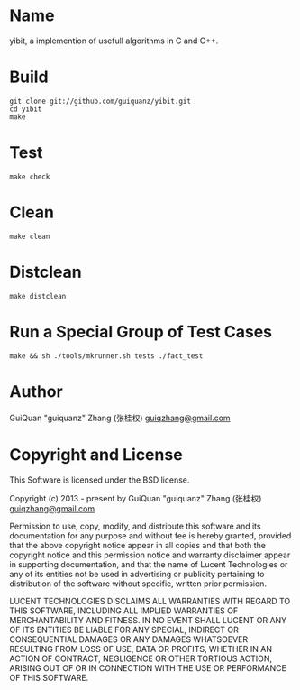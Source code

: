 
Name
====

yibit, a implemention of usefull algorithms in C and C++.


Build
=====

    git clone git://github.com/guiquanz/yibit.git
    cd yibit
    make


Test
====

    make check


Clean
=====

    make clean


Distclean
=======

    make distclean


Run a Special Group of Test Cases
========================

    make && sh ./tools/mkrunner.sh tests ./fact_test


Author
======

GuiQuan "guiquanz" Zhang (张桂权) <guiqzhang@gmail.com>


Copyright and License
=====================

This Software is licensed under the BSD license.

Copyright (c) 2013 - present by GuiQuan "guiquanz" Zhang (张桂权) <guiqzhang@gmail.com>

Permission to use, copy, modify, and distribute this software and
its documentation for any purpose and without fee is hereby
granted, provided that the above copyright notice appear in all
copies and that both the copyright notice and this permission
notice and warranty disclaimer appear in supporting
documentation, and that the name of Lucent Technologies or any of
its entities not be used in advertising or publicity pertaining
to distribution of the software without specific, written prior
permission.

LUCENT TECHNOLOGIES DISCLAIMS ALL WARRANTIES WITH REGARD TO THIS
SOFTWARE, INCLUDING ALL IMPLIED WARRANTIES OF MERCHANTABILITY AND
FITNESS.  IN NO EVENT SHALL LUCENT OR ANY OF ITS ENTITIES BE
LIABLE FOR ANY SPECIAL, INDIRECT OR CONSEQUENTIAL DAMAGES OR ANY
DAMAGES WHATSOEVER RESULTING FROM LOSS OF USE, DATA OR PROFITS,
WHETHER IN AN ACTION OF CONTRACT, NEGLIGENCE OR OTHER TORTIOUS
ACTION, ARISING OUT OF OR IN CONNECTION WITH THE USE OR
PERFORMANCE OF THIS SOFTWARE.

